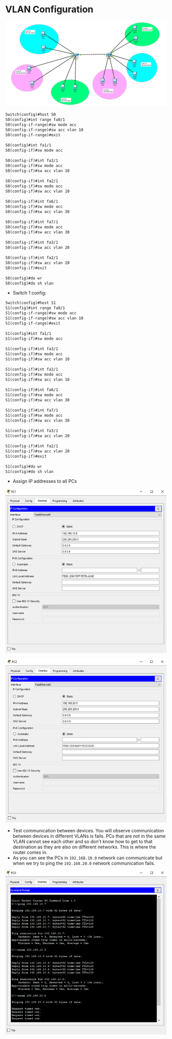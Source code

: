 # VLAN Configuration

![network topology](https://github.com/cyb3rv1k1ng/CCNA-LABS/blob/main/VLAN%20Configuration/ntetork%20topology.png)

```
Switch(config)#host S0
S0(config)#int range fa0/1
S0(config-if-range)#sw mode acc
S0(config-if-range)#sw acc vlan 10
S0(config-if-range)#exit

S0(config)#int fa1/1
S0(config-if)#sw mode acc

S0(config-if)#int fa3/1
S0(config-if)#sw mode acc
S0(config-if)#sw acc vlan 10

S0(config-if)#int fa2/1
S0(config-if)#sw mode acc
S0(config-if)#sw acc vlan 10

S0(config-if)#int fa6/1
S0(config-if)#sw mode acc
S0(config-if)#sw acc vlan 30

S0(config-if)#int fa7/1
S0(config-if)#sw mode acc
S0(config-if)#sw acc vlan 30

S0(config-if)#int fa3/1
S0(config-if)#sw acc vlan 20

S0(config-if)#int fa2/1
S0(config-if)#sw acc vlan 20
S0(config-if)#exit

S0(config)#do wr
S0(config)#do sh vlan
```

- Switch 1 config:
```
Switch(config)#host S1
S1(config)#int range fa0/1
S1(config-if-range)#sw mode acc
S1(config-if-range)#sw acc vlan 10
S1(config-if-range)#exit

S1(config)#int fa1/1
S1(config-if)#sw mode acc

S1(config-if)#int fa3/1
S1(config-if)#sw mode acc
S1(config-if)#sw acc vlan 10

S1(config-if)#int fa2/1
S1(config-if)#sw mode acc
S1(config-if)#sw acc vlan 10

S1(config-if)#int fa6/1
S1(config-if)#sw mode acc
S1(config-if)#sw acc vlan 30

S1(config-if)#int fa7/1
S1(config-if)#sw mode acc
S1(config-if)#sw acc vlan 30

S1(config-if)#int fa3/1
S1(config-if)#sw acc vlan 20

S1(config-if)#int fa2/1
S1(config-if)#sw acc vlan 20
S1(config-if)#exit

S1(config)#do wr
S1(config)#do sh vlan
```

- Assign IP addresses to all PCs

![IP Assignment](https://github.com/cyb3rv1k1ng/CCNA-LABS/blob/main/VLAN%20Configuration/IP%20configuration%201.png)

![IP Assignment](https://github.com/cyb3rv1k1ng/CCNA-LABS/blob/main/VLAN%20Configuration/IP%20configuration%202.png)

- Test communication between devices. You will observe communication between devices in different VLANs is fails. PCs that are not in the same VLAN cannot see each other and so don't know how to get to that destination as they are also on different networks. This is where the router comes in.
- As you can see the PCs in `192.168.10.0` network can communicate but when we try to ping the `192.168.20.0` network communication fails.

![Test communication](https://github.com/cyb3rv1k1ng/CCNA-LABS/blob/main/VLAN%20Configuration/ping%20test.png)


